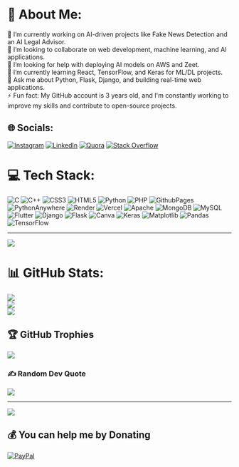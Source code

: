 # 💫 About Me:
🔭 I’m currently working on AI-driven projects like Fake News Detection and an AI Legal Advisor.<br>👯 I’m looking to collaborate on web development, machine learning, and AI applications.<br>🤝 I’m looking for help with deploying AI models on AWS and Zeet.<br>🌱 I’m currently learning React, TensorFlow, and Keras for ML/DL projects.<br>💬 Ask me about Python, Flask, Django, and building real-time web applications.<br>⚡ Fun fact: My GitHub account is 3 years old, and I'm constantly working to improve my skills and contribute to open-source projects.

## 🌐 Socials:
[![Instagram](https://img.shields.io/badge/Instagram-%23E4405F.svg?logo=Instagram&logoColor=white)](https://instagram.com/thilak_r_amalkar) [![LinkedIn](https://img.shields.io/badge/LinkedIn-%230077B5.svg?logo=linkedin&logoColor=white)](https://linkedin.com/in/thilak120) [![Quora](https://img.shields.io/badge/Quora-%23B92B27.svg?logo=Quora&logoColor=white)](https://quora.com/profile/Thilak-R-47) [![Stack Overflow](https://img.shields.io/badge/-Stackoverflow-FE7A16?logo=stack-overflow&logoColor=white)](https://stackoverflow.com/users/thilak-r)

# 💻 Tech Stack:
![C](https://img.shields.io/badge/c-%2300599C.svg?style=flat-square&logo=c&logoColor=white) ![C++](https://img.shields.io/badge/c++-%2300599C.svg?style=flat-square&logo=c%2B%2B&logoColor=white) ![CSS3](https://img.shields.io/badge/css3-%231572B6.svg?style=flat-square&logo=css3&logoColor=white) ![HTML5](https://img.shields.io/badge/html5-%23E34F26.svg?style=flat-square&logo=html5&logoColor=white) ![Python](https://img.shields.io/badge/python-3670A0?style=flat-square&logo=python&logoColor=ffdd54) ![PHP](https://img.shields.io/badge/php-%23777BB4.svg?style=flat-square&logo=php&logoColor=white) ![GithubPages](https://img.shields.io/badge/github%20pages-121013?style=flat-square&logo=github&logoColor=white) ![PythonAnywhere](https://img.shields.io/badge/pythonanywhere-%232F9FD7.svg?style=flat-square&logo=pythonanywhere&logoColor=151515) ![Render](https://img.shields.io/badge/Render-%46E3B7.svg?style=flat-square&logo=render&logoColor=white) ![Vercel](https://img.shields.io/badge/vercel-%23000000.svg?style=flat-square&logo=vercel&logoColor=white) ![Apache](https://img.shields.io/badge/apache-%23D42029.svg?style=flat-square&logo=apache&logoColor=white) ![MongoDB](https://img.shields.io/badge/MongoDB-%234ea94b.svg?style=flat-square&logo=mongodb&logoColor=white) ![MySQL](https://img.shields.io/badge/mysql-4479A1.svg?style=flat-square&logo=mysql&logoColor=white) ![Flutter](https://img.shields.io/badge/Flutter-%2302569B.svg?style=flat-square&logo=Flutter&logoColor=white) ![Django](https://img.shields.io/badge/django-%23092E20.svg?style=flat-square&logo=django&logoColor=white) ![Flask](https://img.shields.io/badge/flask-%23000.svg?style=flat-square&logo=flask&logoColor=white) ![Canva](https://img.shields.io/badge/Canva-%2300C4CC.svg?style=flat-square&logo=Canva&logoColor=white) ![Keras](https://img.shields.io/badge/Keras-%23D00000.svg?style=flat-square&logo=Keras&logoColor=white) ![Matplotlib](https://img.shields.io/badge/Matplotlib-%23ffffff.svg?style=flat-square&logo=Matplotlib&logoColor=black) ![Pandas](https://img.shields.io/badge/pandas-%23150458.svg?style=flat-square&logo=pandas&logoColor=white) ![TensorFlow](https://img.shields.io/badge/TensorFlow-%23FF6F00.svg?style=flat-square&logo=TensorFlow&logoColor=white)

---
[![](https://visitcount.itsvg.in/api?id=thilak-r&icon=5&color=10)](https://visitcount.itsvg.in)

# 📊 GitHub Stats:
![](https://github-readme-stats.vercel.app/api?username=thilak-r&theme=neon&hide_border=false&include_all_commits=true&count_private=false)<br/>
![](https://github-readme-streak-stats.herokuapp.com/?user=thilak-r&theme=neon&hide_border=false)<br/>
![](https://github-readme-stats.vercel.app/api/top-langs/?username=thilak-r&theme=neon&hide_border=false&include_all_commits=true&count_private=false&layout=compact)

## 🏆 GitHub Trophies
![](https://github-profile-trophy.vercel.app/?username=thilak-r&theme=onedark&no-frame=false&no-bg=true&margin-w=4)

### ✍️ Random Dev Quote
![](https://quotes-github-readme.vercel.app/api?type=vetical&theme=merko)

---
[![](https://visitcount.itsvg.in/api?id=thilak-r&icon=5&color=10)](https://visitcount.itsvg.in)

## 💰 You can help me by Donating
[![PayPal](https://img.shields.io/badge/PayPal-00457C?style=for-the-badge&logo=paypal&logoColor=white)](https://paypal.me/thilak120)

<!-- Proudly created with GPRM (https://gprm.itsvg.in) -->
